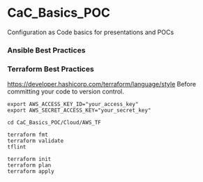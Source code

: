 # CaC_Basics_POC
Configuration as Code basics for presentations and POCs

### Ansible Best Practices

### Terraform Best Practices
https://developer.hashicorp.com/terraform/language/style
Before committing your code to version control.
```
export AWS_ACCESS_KEY_ID="your_access_key"
export AWS_SECRET_ACCESS_KEY="your_secret_key"

cd CaC_Basics_POC/Cloud/AWS_TF

terraform fmt
terraform validate
tflint

terraform init
terraform plan
terraform apply
```